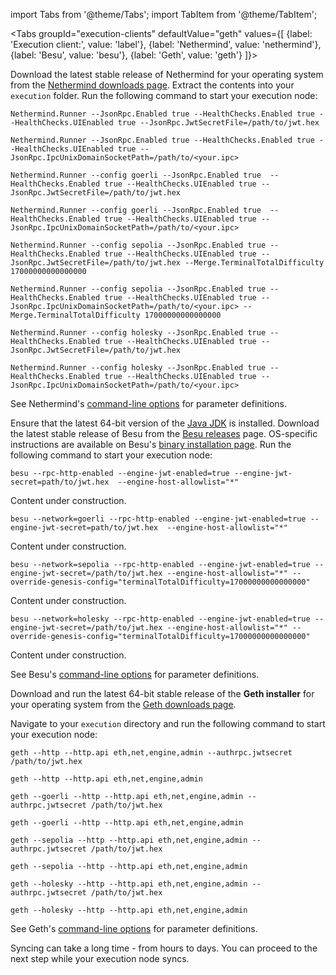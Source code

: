 import Tabs from '@theme/Tabs';
import TabItem from '@theme/TabItem';

<Tabs groupId="execution-clients" defaultValue="geth" values={[
    {label: 'Execution client:', value: 'label'},
    {label: 'Nethermind', value: 'nethermind'},
    {label: 'Besu', value: 'besu'},
    {label: 'Geth', value: 'geth'}
    ]}>
  <TabItem value="nethermind">
   <p className='hidden-in-jwt-guide hidden-in-mergeprep-guide'>Download the latest stable release of Nethermind for your operating system from the <a href='https://downloads.nethermind.io/'>Nethermind downloads page</a>. Extract the contents into your <code>execution</code> folder. Run the following command to start your execution node:</p>
    <Tabs groupId="network" defaultValue="mainnet" values={[
        {label: 'Mainnet', value: 'mainnet'},
        {label: 'Goerli-Prater', value: 'goerli-prater'},
        {label: 'Sepolia', value: 'sepolia'},
        {label: 'Holesky', value: 'holesky'},
    ]}>
      <TabItem value="mainnet">
        <Tabs className='tabs-hidden-in-jwt-guide' groupId="protocol" defaultValue="jwt" values={[
            {label: 'JWT', value: 'jwt'},
            {label: 'IPC', value: 'ipc'}
            ]}>
                <TabItem value="jwt"><pre><code>Nethermind.Runner --JsonRpc.Enabled true --HealthChecks.Enabled true --HealthChecks.UIEnabled true --JsonRpc.JwtSecretFile=/path/to/jwt.hex</code></pre></TabItem>
                <TabItem value="ipc"><pre><code>Nethermind.Runner --JsonRpc.Enabled true --HealthChecks.Enabled true --HealthChecks.UIEnabled true --JsonRpc.IpcUnixDomainSocketPath=/path/to/&lt;your.ipc&gt;</code></pre></TabItem>
            </Tabs>
      </TabItem>
      <TabItem value="goerli-prater">
          <Tabs className='tabs-hidden-in-jwt-guide' groupId="protocol" defaultValue="jwt" values={[
            {label: 'JWT', value: 'jwt'},
            {label: 'IPC', value: 'ipc'}
            ]}>
                <TabItem value="jwt"><pre><code>Nethermind.Runner --config goerli --JsonRpc.Enabled true  --HealthChecks.Enabled true --HealthChecks.UIEnabled true --JsonRpc.JwtSecretFile=/path/to/jwt.hex</code></pre></TabItem>
                <TabItem value="ipc"><pre><code>Nethermind.Runner --config goerli --JsonRpc.Enabled true  --HealthChecks.Enabled true --HealthChecks.UIEnabled true --JsonRpc.IpcUnixDomainSocketPath=/path/to/&lt;your.ipc&gt;</code></pre></TabItem>
            </Tabs>
      </TabItem>
      <TabItem value="sepolia">
        <Tabs className='tabs-hidden-in-jwt-guide' groupId="protocol" defaultValue="jwt" values={[
            {label: 'JWT', value: 'jwt'},
            {label: 'IPC', value: 'ipc'}
            ]}>
                <TabItem value="jwt"><pre><code>Nethermind.Runner --config sepolia --JsonRpc.Enabled true --HealthChecks.Enabled true --HealthChecks.UIEnabled true --JsonRpc.JwtSecretFile=/path/to/jwt.hex --Merge.TerminalTotalDifficulty 17000000000000000</code></pre></TabItem>
                <TabItem value="ipc"><pre><code>Nethermind.Runner --config sepolia --JsonRpc.Enabled true --HealthChecks.Enabled true --HealthChecks.UIEnabled true --JsonRpc.IpcUnixDomainSocketPath=/path/to/&lt;your.ipc&gt; --Merge.TerminalTotalDifficulty 17000000000000000</code></pre></TabItem>
            </Tabs>
      </TabItem>
      <TabItem value="holesky">
        <Tabs className='tabs-hidden-in-jwt-guide' groupId="protocol" defaultValue="jwt" values={[
            {label: 'JWT', value: 'jwt'},
            {label: 'IPC', value: 'ipc'}
            ]}>
                <TabItem value="jwt"><pre><code>Nethermind.Runner --config holesky --JsonRpc.Enabled true --HealthChecks.Enabled true --HealthChecks.UIEnabled true --JsonRpc.JwtSecretFile=/path/to/jwt.hex</code></pre></TabItem>
                <TabItem value="ipc"><pre><code>Nethermind.Runner --config holesky --JsonRpc.Enabled true --HealthChecks.Enabled true --HealthChecks.UIEnabled true --JsonRpc.IpcUnixDomainSocketPath=/path/to/&lt;your.ipc&gt;</code></pre></TabItem>
            </Tabs>
      </TabItem>
    </Tabs>
    <p>See Nethermind's <a href='https://docs.nethermind.io/nethermind/ethereum-client/configuration'>command-line options</a> for parameter definitions.</p>
  </TabItem>
  <TabItem value="besu">
    <p className='hidden-in-jwt-guide hidden-in-mergeprep-guide'>Ensure that the latest 64-bit version of the <a href='https://www.oracle.com/java/technologies/downloads/'>Java JDK</a> is installed. Download the latest stable release of Besu from the <a href='https://github.com/hyperledger/besu/releases'>Besu releases</a> page. OS-specific instructions are available on Besu's <a href='https://besu.hyperledger.org/en/stable/HowTo/Get-Started/Installation-Options/Install-Binaries/'>binary installation page</a>. Run the following command to start your execution node:</p>
    <Tabs groupId="network" defaultValue="mainnet" values={[
        {label: 'Mainnet', value: 'mainnet'},
        {label: 'Goerli-Prater', value: 'goerli-prater'},
        {label: 'Sepolia', value: 'sepolia'},
        {label: 'Holesky', value: 'holesky'},
    ]}>
      <TabItem value="mainnet">
          <Tabs className='tabs-hidden-in-jwt-guide'  groupId="protocol" defaultValue="jwt" values={[
            {label: 'JWT', value: 'jwt'},
            {label: 'IPC', value: 'ipc'}
            ]}>
                <TabItem value="jwt"><pre><code>besu --rpc-http-enabled --engine-jwt-enabled=true --engine-jwt-secret=path/to/jwt.hex  --engine-host-allowlist="*"</code></pre></TabItem>
                <TabItem value="ipc"><div className="admonition admonition-danger alert alert--info"><div className="admonition-content"><p>Content under construction.</p></div></div></TabItem>
            </Tabs>
      </TabItem>
      <TabItem value="goerli-prater">
        <Tabs className='tabs-hidden-in-jwt-guide'  groupId="protocol" defaultValue="jwt" values={[
            {label: 'JWT', value: 'jwt'},
            {label: 'IPC', value: 'ipc'}
            ]}>
                <TabItem value="jwt"><pre><code>besu --network=goerli --rpc-http-enabled --engine-jwt-enabled=true --engine-jwt-secret=path/to/jwt.hex  --engine-host-allowlist="*"</code></pre></TabItem>
                <TabItem value="ipc"><div className="admonition admonition-danger alert alert--info"><div className="admonition-content"><p>Content under construction.</p></div></div></TabItem>
            </Tabs>
      </TabItem>
      <TabItem value="sepolia">
        <Tabs className='tabs-hidden-in-jwt-guide'  groupId="protocol" defaultValue="jwt" values={[
            {label: 'JWT', value: 'jwt'},
            {label: 'IPC', value: 'ipc'}
            ]}>
                <TabItem value="jwt"><pre><code>besu --network=sepolia --rpc-http-enabled --engine-jwt-enabled=true --engine-jwt-secret=/path/to/jwt.hex --engine-host-allowlist="*" --override-genesis-config="terminalTotalDifficulty=17000000000000000"</code></pre></TabItem>
                <TabItem value="ipc"><div className="admonition admonition-danger alert alert--info"><div className="admonition-content"><p>Content under construction.</p></div></div></TabItem>
            </Tabs>
      </TabItem>
      <TabItem value="holesky">
        <Tabs className='tabs-hidden-in-jwt-guide'  groupId="protocol" defaultValue="jwt" values={[
            {label: 'JWT', value: 'jwt'},
            {label: 'IPC', value: 'ipc'}
            ]}>
                <TabItem value="jwt"><pre><code>besu --network=holesky --rpc-http-enabled --engine-jwt-enabled=true --engine-jwt-secret=/path/to/jwt.hex --engine-host-allowlist="*" --override-genesis-config="terminalTotalDifficulty=17000000000000000"</code></pre></TabItem>
                <TabItem value="ipc"><div className="admonition admonition-danger alert alert--info"><div className="admonition-content"><p>Content under construction.</p></div></div></TabItem>
            </Tabs>
      </TabItem>
    </Tabs>
    <p>See Besu's <a href='https://besu.hyperledger.org/en/stable/Reference/CLI/CLI-Syntax/'>command-line options</a> for parameter definitions.</p>
  </TabItem>
  <TabItem value="geth">
    <p className='hidden-in-jwt-guide hidden-in-mergeprep-guide'>Download and run the latest 64-bit stable release of the <strong>Geth installer</strong> for your operating system from the <a href='https://geth.ethereum.org/downloads/'>Geth downloads page</a>.</p>
    <p className='hidden-in-jwt-guide hidden-in-mergeprep-guide'>Navigate to your <code>execution</code> directory and run the following command to start your execution node:</p>
    <Tabs groupId="network" defaultValue="mainnet" values={[
        {label: 'Mainnet', value: 'mainnet'},
        {label: 'Goerli-Prater', value: 'goerli-prater'},
        {label: 'Sepolia', value: 'sepolia'},
        {label: 'Holesky', value: 'holesky'},
    ]}>
      <TabItem value="mainnet">
        <Tabs className='tabs-hidden-in-jwt-guide'  groupId="protocol" defaultValue="jwt" values={[
            {label: 'JWT', value: 'jwt'},
            {label: 'IPC', value: 'ipc'}
            ]}>
                <TabItem value="jwt"><pre><code>geth --http --http.api eth,net,engine,admin --authrpc.jwtsecret /path/to/jwt.hex </code></pre></TabItem>
                <TabItem value="ipc"><pre><code>geth --http --http.api eth,net,engine,admin </code></pre></TabItem>
            </Tabs>
      </TabItem>
      <TabItem value="goerli-prater">
        <Tabs className='tabs-hidden-in-jwt-guide'  groupId="protocol" defaultValue="jwt" values={[
            {label: 'JWT', value: 'jwt'},
            {label: 'IPC', value: 'ipc'}
            ]}>
                <TabItem value="jwt"><pre><code>geth --goerli --http --http.api eth,net,engine,admin --authrpc.jwtsecret /path/to/jwt.hex </code></pre></TabItem>
                <TabItem value="ipc"><pre><code>geth --goerli --http --http.api eth,net,engine,admin </code></pre></TabItem>
            </Tabs>
      </TabItem>
      <TabItem value="sepolia">
        <Tabs className='tabs-hidden-in-jwt-guide'  groupId="protocol" defaultValue="jwt" values={[
            {label: 'JWT', value: 'jwt'},
            {label: 'IPC', value: 'ipc'}
            ]}>
                <TabItem value="jwt"><pre><code>geth --sepolia --http --http.api eth,net,engine,admin --authrpc.jwtsecret /path/to/jwt.hex</code></pre></TabItem>
                <TabItem value="ipc"><pre><code>geth --sepolia --http --http.api eth,net,engine,admin</code></pre></TabItem>
            </Tabs>
      </TabItem>
      <TabItem value="holesky">
        <Tabs className='tabs-hidden-in-jwt-guide'  groupId="protocol" defaultValue="jwt" values={[
            {label: 'JWT', value: 'jwt'},
            {label: 'IPC', value: 'ipc'}
            ]}>
                <TabItem value="jwt"><pre><code>geth --holesky --http --http.api eth,net,engine,admin --authrpc.jwtsecret /path/to/jwt.hex</code></pre></TabItem>
                <TabItem value="ipc"><pre><code>geth --holesky --http --http.api eth,net,engine,admin</code></pre></TabItem>
            </Tabs>
      </TabItem>
    </Tabs>
    <p>See Geth's <a href='https://geth.ethereum.org/docs/interface/command-line-options'>command-line options</a> for parameter definitions.</p>
  </TabItem>
</Tabs>

Syncing can take a long time - from hours to days. <span className='hidden-in-jwt-guide hidden-in-execution-guide'>You can proceed to the next step while your execution node syncs.</span>

